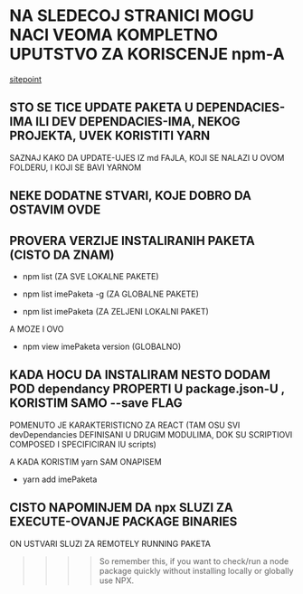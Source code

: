 # NA SLEDECOJ STRANICI MOGU NACI VEOMA KOMPLETNO UPUTSTVO ZA KORISCENJE npm-A

[sitepoint](https://www.sitepoint.com/beginners-guide-node-package-manager/)

## STO SE TICE UPDATE PAKETA U DEPENDACIES-IMA ILI DEV DEPENDACIES-IMA, NEKOG PROJEKTA, UVEK KORISTITI YARN

SAZNAJ KAKO DA UPDATE-UJES IZ md FAJLA, KOJI SE NALAZI U OVOM FOLDERU, I KOJI SE BAVI YARNOM

## NEKE DODATNE STVARI, KOJE DOBRO DA OSTAVIM OVDE

## PROVERA VERZIJE INSTALIRANIH PAKETA (CISTO DA ZNAM)

- npm list (ZA SVE LOKALNE PAKETE)

- npm list imePaketa -g (ZA GLOBALNE PAKETE)

- npm list imePaketa (ZA ZELJENI LOKALNI PAKET)

A MOZE I OVO

- npm view imePaketa version (GLOBALNO)

## KADA HOCU DA INSTALIRAM NESTO DODAM POD dependancy PROPERTI U package.json-U , KORISTIM SAMO --save FLAG

POMENUTO JE KARAKTERISTICNO ZA REACT (TAM OSU SVI devDependancies DEFINISANI U DRUGIM MODULIMA, DOK SU SCRIPTIOVI COMPOSED I SPECIFICIRAN IU scripts)

A KADA KORISTIM yarn SAM ONAPISEM

- yarn add imePaketa

## CISTO NAPOMINJEM DA npx SLUZI ZA EXECUTE-OVANJE PACKAGE BINARIES

ON USTVARI SLUZI ZA REMOTELY RUNNING PAKETA

>>>> So remember this, if you want to check/run a node package quickly without installing locally or globally use NPX.